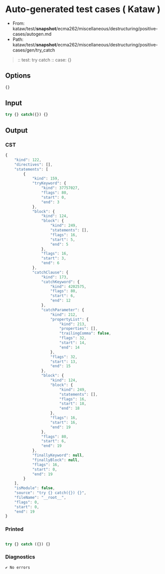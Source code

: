 # Auto-generated test cases ( Kataw )
- From: kataw/test/__snapshot__/ecma262/miscellaneous/destructuring/positive-cases/autogen.md
- Path: kataw/test/__snapshot__/ecma262/miscellaneous/destructuring/positive-cases/gen/try_catch
> :: test: try catch
> :: case: {}
## Options

`````js
{}
`````
## Input

`````js
try {} catch({}) {}
`````
## Output

### CST

```javascript
{
    "kind": 122,
    "directives": [],
    "statements": [
        {
            "kind": 159,
            "tryKeyword": {
                "kind": 37757027,
                "flags": 80,
                "start": 0,
                "end": 3
            },
            "block": {
                "kind": 124,
                "block": {
                    "kind": 249,
                    "statements": [],
                    "flags": 16,
                    "start": 5,
                    "end": 5
                },
                "flags": 16,
                "start": 3,
                "end": 6
            },
            "catchClause": {
                "kind": 173,
                "catchKeyword": {
                    "kind": 4202575,
                    "flags": 80,
                    "start": 6,
                    "end": 12
                },
                "catchParameter": {
                    "kind": 212,
                    "propertyList": {
                        "kind": 213,
                        "properties": [],
                        "trailingComma": false,
                        "flags": 32,
                        "start": 14,
                        "end": 14
                    },
                    "flags": 32,
                    "start": 13,
                    "end": 15
                },
                "block": {
                    "kind": 124,
                    "block": {
                        "kind": 249,
                        "statements": [],
                        "flags": 16,
                        "start": 18,
                        "end": 18
                    },
                    "flags": 16,
                    "start": 16,
                    "end": 19
                },
                "flags": 80,
                "start": 6,
                "end": 19
            },
            "finallyKeyword": null,
            "finallyBlock": null,
            "flags": 16,
            "start": 0,
            "end": 19
        }
    ],
    "isModule": false,
    "source": "try {} catch({}) {}",
    "fileName": "__root__",
    "flags": 0,
    "start": 0,
    "end": 19
}
```

### Printed

```javascript

try {} catch ({}) {}
```

### Diagnostics

```javascript
✔ No errors
```

